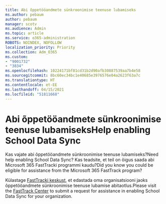```yaml
---
title: Abi õppetööandmete sünkroonimise teenuse lubamiseks
ms.author: pebaum
author: pebaum
manager: scotv
ms.audience: Admin
ms.topic: article
ms.service: o365-administration
ROBOTS: NOINDEX, NOFOLLOW
localization_priority: Priority
ms.collection: Adm_O365
ms.custom:
- "9001732"
- "3834"
ms.openlocfilehash: 10224171bf81cd31b2d90afb30887539aa7b4e58
ms.sourcegitcommit: 8bc60ec34bc1e40685e3976576e04a2623f63a7c
ms.translationtype: HT
ms.contentlocale: et-EE
ms.lasthandoff: 04/15/2021
ms.locfileid: "51811668"
---
```

# <a name="help-enabling-school-data-sync"></a><span data-ttu-id="76664-102">Abi õppetööandmete sünkroonimise teenuse lubamiseks</span><span class="sxs-lookup"><span data-stu-id="76664-102">Help enabling School Data Sync</span></span>

<span data-ttu-id="76664-103">Kas vajate abi õppetööandmete sünkroonimise teenuse lubamiseks?</span><span class="sxs-lookup"><span data-stu-id="76664-103">Need help enabling School Data Sync?</span></span> <span data-ttu-id="76664-104">Kas teadsite, et teil on õigus saada abi Microsoft 365 FastTracki programmi kaudu?</span><span class="sxs-lookup"><span data-stu-id="76664-104">Did you know you could be eligible for assistance from the Microsoft 365 FastTrack program?</span></span>

<span data-ttu-id="76664-105">Külastage [FastTracki keskust](https://www.microsoft.com/fasttrack), et edastada oma organisatsiooni jaoks õppetööandmete sünkroonimise teenuse lubamise abitaotlus.</span><span class="sxs-lookup"><span data-stu-id="76664-105">Please visit the [FastTrack Center](https://www.microsoft.com/fasttrack) to submit a request for assistance in enabling School Data Sync for your organization.</span></span>
